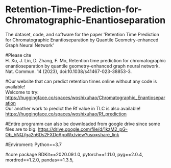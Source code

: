 # Retention-Time-Prediction-for-Chromatographic-Enantioseparation
The dataset, code, and software for the paper 'Retention Time Prediction for Chromatographic Enantioseparation by Quantile Geometry-enhanced Graph Neural Network'

#Please cite  
H. Xu, J. Lin, D. Zhang, F. Mo, Retention time prediction for chromatographic enantioseparation by quantile geometry-enhanced graph neural network.   Nat. Commun. 14 (2023), doi:10.1038/s41467-023-38853-3.

#Our website that can predict retention times online without any code is available!  
Welcome to try:  
https://huggingface.co/spaces/woshixuhao/Chromatographic_Enantioseparation  
Our another work to predict the Rf value in TLC is also available!  
https://huggingface.co/spaces/woshixuhao/Rf_prediction  

#Entire programm can also be downloaded from google drive since some files are to big:
https://drive.google.com/file/d/1kzM2_pG-Ob_hNQ7ga2n6Ds2FXDeAppWx/view?usp=share_link

#Enviroment:
Python==3.7

#core package
RDKit==2020.09.1.0,
pytorch==1.11.0,
pyg==2.0.4,
mordred==1.2.0,
pandas==1.3.5,
